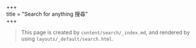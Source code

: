 +++  
title = "Search for anything 搜尋"  
+++  
> This page is created by `content/search/_index.md`, and rendered by using `layouts/_default/search.html`. 
